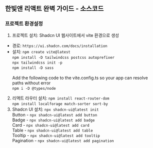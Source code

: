 ## 한빛앤 리액트 완벽 가이드 - 소스코드

### 프로젝트 환경설정

1. 프로젝트 설치: Shadcn UI 웹사이트에서 vite 환경으로 생성

-   경로: `https://ui.shadcn.com/docs/installation`
-   설치: `npm create vite@latest` <br />
    `npm install -D tailwindcss postcss autoprefixer` <br />
    `npx tailwindcss init -p` <br />
    `npm install -D sass` <br /><br />
    Add the following code to the vite.config.ts so your app can resolve paths without error <br />
    `npm i -D @types/node` <br />

2. 리액트 라우터 설치: `npm install react-router-dom` <br />
   `npm install localforage match-sorter sort-by`
3. Shadcn UI 설치: `npx shadcn-ui@latest init` <br />
   Button - `npx shadcn-ui@latest add button` <br />
   Badge - `npx shadcn-ui@latest add badge` <br />
   Card - `npx shadcn-ui@latest add card` <br />
   Table - `npx shadcn-ui@latest add table` <br />
   Tooltip - `npx shadcn-ui@latest add tooltip` <br />
   Pagination - `npx shadcn-ui@latest add pagination`

